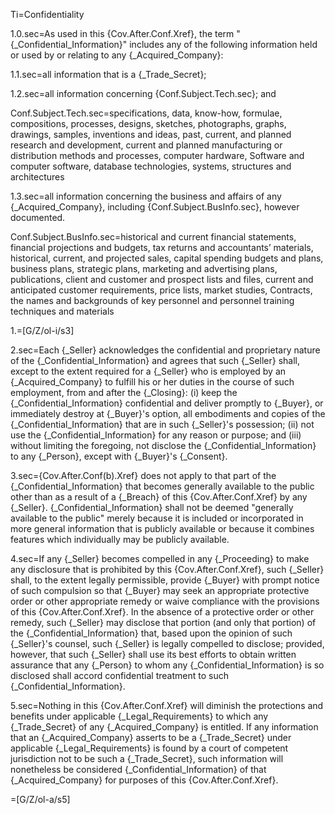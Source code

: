 Ti=Confidentiality

1.0.sec=As used in this {Cov.After.Conf.Xref}, the term "{_Confidential_Information}" includes any of the following information held or used by or relating to any {_Acquired_Company}:

1.1.sec=all information that is a {_Trade_Secret};

1.2.sec=all information concerning {Conf.Subject.Tech.sec}; and

Conf.Subject.Tech.sec=specifications, data, know-how, formulae, compositions, processes, designs, sketches, photographs, graphs, drawings, samples, inventions and ideas, past, current, and planned research and development, current and planned manufacturing or distribution methods and processes, computer hardware, Software and computer software, database technologies, systems, structures and architectures

1.3.sec=all information concerning the business and affairs of any {_Acquired_Company}, including {Conf.Subject.BusInfo.sec}, however documented.

Conf.Subject.BusInfo.sec=historical and current financial statements, financial projections and budgets, tax returns and accountants’ materials, historical, current, and projected sales, capital spending budgets and plans, business plans, strategic plans, marketing and advertising plans, publications, client and customer and prospect lists and files, current and anticipated customer requirements, price lists, market studies, Contracts, the names and backgrounds of key personnel and personnel training techniques and materials

1.=[G/Z/ol-i/s3]

2.sec=Each {_Seller} acknowledges the confidential and proprietary nature of the {_Confidential_Information} and agrees that such {_Seller} shall, except to the extent required for a {_Seller} who is employed by an {_Acquired_Company} to fulfill his or her duties in the course of such employment, from and after the {_Closing}:  (i) keep the {_Confidential_Information} confidential and deliver promptly to {_Buyer}, or immediately destroy at {_Buyer}'s option, all embodiments and copies of the {_Confidential_Information} that are in such {_Seller}'s possession; (ii) not use the {_Confidential_Information} for any reason or purpose; and (iii) without limiting the foregoing, not disclose the {_Confidential_Information} to any {_Person}, except with {_Buyer}'s {_Consent}.

3.sec={Cov.After.Conf(b).Xref} does not apply to that part of the {_Confidential_Information} that becomes generally available to the public other than as a result of a {_Breach} of this {Cov.After.Conf.Xref} by any {_Seller}.  {_Confidential_Information} shall not be deemed "generally available to the public" merely because it is included or incorporated in more general information that is publicly available or because it combines features which individually may be publicly available.

4.sec=If any {_Seller} becomes compelled in any {_Proceeding} to make any disclosure that is prohibited by this {Cov.After.Conf.Xref}, such {_Seller} shall, to the extent legally permissible, provide {_Buyer} with prompt notice of such compulsion so that {_Buyer} may seek an appropriate protective order or other appropriate remedy or waive compliance with the provisions of this {Cov.After.Conf.Xref}.  In the absence of a protective order or other remedy, such {_Seller} may disclose that portion (and only that portion) of the {_Confidential_Information} that, based upon the opinion of such {_Seller}'s counsel, such {_Seller} is legally compelled to disclose; provided, however, that such {_Seller} shall use its best efforts to obtain written assurance that any {_Person} to whom any {_Confidential_Information} is so disclosed shall accord confidential treatment to such {_Confidential_Information}.

5.sec=Nothing in this {Cov.After.Conf.Xref} will diminish the protections and benefits under applicable {_Legal_Requirements} to which any {_Trade_Secret} of any {_Acquired_Company} is entitled.  If any information that an {_Acquired_Company} asserts to be a {_Trade_Secret} under applicable {_Legal_Requirements} is found by a court of competent jurisdiction not to be such a {_Trade_Secret}, such information will nonetheless be considered {_Confidential_Information} of that {_Acquired_Company} for purposes of this {Cov.After.Conf.Xref}.

=[G/Z/ol-a/s5]

